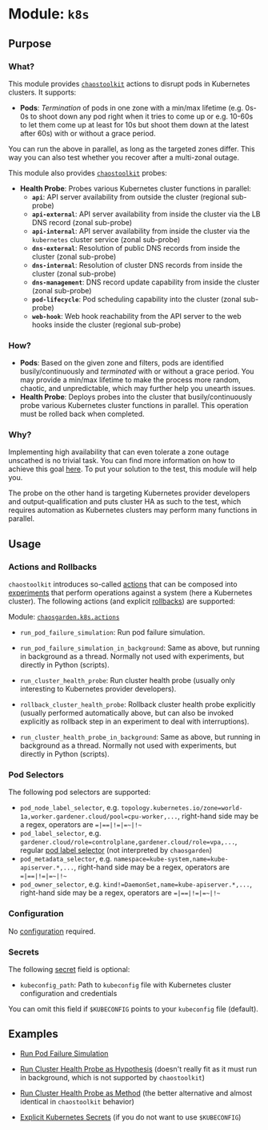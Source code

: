# **Module: `k8s`**

## Purpose

### What?

This module provides [`chaostoolkit`](https://chaostoolkit.org) actions to disrupt pods in Kubernetes clusters. It supports:

- **Pods**: *Termination* of pods in one zone with a min/max lifetime (e.g. 0s-0s to shoot down any pod right when it tries to come up or e.g. 10-60s to let them come up at least for 10s but shoot them down at the latest after 60s) with or without a grace period.

You can run the above in parallel, as long as the targeted zones differ. This way you can also test whether you recover after a multi-zonal outage.

This module also provides [`chaostoolkit`](https://chaostoolkit.org) probes:

- **Health Probe**: Probes various Kubernetes cluster functions in parallel:
  - **`api`**: API server availability from outside the cluster (regional sub-probe)
  - **`api-external`**: API server availability from inside the cluster via the LB DNS record (zonal sub-probe)
  - **`api-internal`**: API server availability from inside the cluster via the `kubernetes` cluster service (zonal sub-probe)
  - **`dns-external`**: Resolution of public DNS records from inside the cluster (zonal sub-probe)
  - **`dns-internal`**: Resolution of cluster DNS records from inside the cluster (zonal sub-probe)
  - **`dns-management`**: DNS record update capability from inside the cluster (zonal sub-probe)
  - **`pod-lifecycle`**: Pod scheduling capability into the cluster (zonal sub-probe)
  - **`web-hook`**: Web hook reachability from the API server to the web hooks inside the cluster (regional sub-probe)

### How?

- **Pods**: Based on the given zone and filters, pods are identified busily/continuously and *terminated* with or without a grace period. You may provide a min/max lifetime to make the process more random, chaotic, and unpredictable, which may further help you unearth issues.
- **Health Probe**: Deploys probes into the cluster that busily/continuously probe various Kubernetes cluster functions in parallel. This operation must be rolled back when completed.

### Why?

Implementing high availability that can even tolerate a zone outage unscathed is no trivial task. You can find more information on how to achieve this goal [here](/docs/k8s/high-availability.md). To put your solution to the test, this module will help you.

The probe on the other hand is targeting Kubernetes provider developers and output-qualification and puts cluster HA as such to the test, which requires automation as Kubernetes clusters may perform many functions in parallel.

## Usage

### Actions and Rollbacks

`chaostoolkit` introduces so-called [actions](https://chaostoolkit.org/reference/api/experiment/#action) that can be composed into [experiments](https://chaostoolkit.org/reference/api/experiment/#experiment) that perform operations against a system (here a Kubernetes cluster). The following actions (and explicit [rollbacks](https://chaostoolkit.org/reference/api/experiment/#rollbacks)) are supported:

Module: [`chaosgarden.k8s.actions`](/chaosgarden/k8s/actions.py)

- `run_pod_failure_simulation`: Run pod failure simulation.
- `run_pod_failure_simulation_in_background`: Same as above, but running in background as a thread. Normally not used with experiments, but directly in Python (scripts).

- `run_cluster_health_probe`: Run cluster health probe (usually only interesting to Kubernetes provider developers).
- `rollback_cluster_health_probe`: Rollback cluster health probe explicitly (usually performed automatically above, but can also be invoked explicitly as rollback step in an experiment to deal with interruptions).
- `run_cluster_health_probe_in_background`: Same as above, but running in background as a thread. Normally not used with experiments, but directly in Python (scripts).

### Pod Selectors

The following pod selectors are supported:

- `pod_node_label_selector`, e.g. `topology.kubernetes.io/zone=world-1a,worker.gardener.cloud/pool=cpu-worker,...`, right-hand side may be a regex, operators are `=|==|!=|=~|!~`
- `pod_label_selector`, e.g. `gardener.cloud/role=controlplane,gardener.cloud/role=vpa,...`, regular [pod label selector](https://kubernetes.io/docs/concepts/overview/working-with-objects/labels/#label-selectors) (not interpreted by `chaosgarden`)
- `pod_metadata_selector`, e.g. `namespace=kube-system,name=kube-apiserver.*,...`, right-hand side may be a regex, operators are `=|==|!=|=~|!~`
- `pod_owner_selector`, e.g. `kind!=DaemonSet,name=kube-apiserver.*,...`, right-hand side may be a regex, operators are `=|==|!=|=~|!~`

### Configuration

No [configuration](https://chaostoolkit.org/reference/api/experiment/#configuration) required.

### Secrets

The following [secret](https://chaostoolkit.org/reference/api/experiment/#secrets) field is optional:

- `kubeconfig_path`: Path to `kubeconfig` file with Kubernetes cluster configuration and credentials

You can omit this field if `$KUBECONFIG` points to your `kubeconfig` file (default).

## Examples

- [Run Pod Failure Simulation](/docs/k8s/run-pod-failure-simulation.json)

- [Run Cluster Health Probe as Hypothesis](/docs/k8s/run-cluster-health-probe-as-hypothesis.json) (doesn't really fit as it must run in background, which is not supported by `chaostoolkit`)
- [Run Cluster Health Probe as Method](/docs/k8s/run-cluster-health-probe-as-method.json) (the better alternative and almost identical in `chaostoolkit` behavior)

- [Explicit Kubernetes Secrets](/docs/k8s/explicit-k8s-secrets.json) (if you do not want to use `$KUBECONFIG`)
